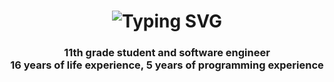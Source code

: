 <h1 align="center">
     <img src="https://readme-typing-svg.demolab.com?font=Fira+Code&size=25&duration=2500&pause=1000&color=F7F7F7&width=240&lines=Hi%2C+I'm+Nick%F0%9F%91%A9%E2%80%8D%F0%9F%92%BB" alt="Typing SVG" />
     
</h1>
<h3 align="center">11th grade student and software engineer<br>16 years of life experience, 5 years of programming experience</h3>
<h4 align="center"></h4>
